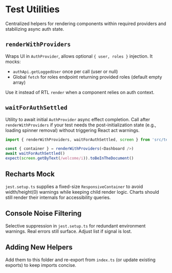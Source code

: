 # Test Utilities

Centralized helpers for rendering components within required providers and stabilizing async auth state.

## `renderWithProviders`
Wraps UI in `AuthProvider`, allows optional `{ user, roles }` injection. It mocks:
* `authApi.getLoggedUser` once per call (user or null)
* Global `fetch` for roles endpoint returning provided roles (default empty array)

Use it instead of RTL `render` when a component relies on auth context.

## `waitForAuthSettled`
Utility to await initial `AuthProvider` async effect completion. Call after `renderWithProviders` if your test needs the post-initialization state (e.g., loading spinner removal) without triggering React act warnings.

```ts
import { renderWithProviders, waitForAuthSettled, screen } from 'src/test/utils'

const { container } = renderWithProviders(<Dashboard />)
await waitForAuthSettled()
expect(screen.getByText(/welcome/i)).toBeInTheDocument()
```

## Recharts Mock
`jest.setup.ts` supplies a fixed-size `ResponsiveContainer` to avoid width/height(0) warnings while keeping child render logic. Charts should still render their internals for accessibility queries.

## Console Noise Filtering
Selective suppression in `jest.setup.ts` for redundant environment warnings. Real errors still surface. Adjust list if signal is lost.

## Adding New Helpers
Add them to this folder and re-export from `index.ts` (or update existing exports) to keep imports concise.
